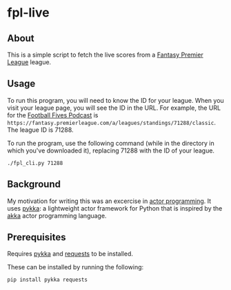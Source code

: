# fpl-live

## About
This is a simple script to fetch the live scores from a [Fantasy Premier League](https://fantasy.premierleague.com) league.

## Usage
To run this program, you will need to know the ID for your league. When you visit your league page, you will see the ID in the URL. For example, the URL for the [Football Fives Podcast](http://footballfivespodcast.com) is `https://fantasy.premierleague.com/a/leagues/standings/71288/classic`. The league ID is 71288.

To run the program, use the following command (while in the directory in which you've downloaded it), replacing 71288 with the ID of your league.

```./fpl_cli.py 71288```

## Background
My motivation for writing this was an excercise in [actor programming](http://en.wikipedia.org/wiki/Actor_model). It uses [pykka](https://github.com/jodal/pykka): a lightweight actor framework for Python that is inspired by the [akka](http://akka.io) actor programming language.

## Prerequisites
Requires [pykka](https://github.com/jodal/pykka) and [requests](https://github.com/kennethreitz/requests/) to be installed.

These can be installed by running the following:

```pip install pykka requests```